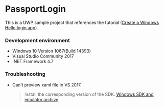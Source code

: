 # PassportLogin
This is a UWP sample project that references the tutorial ([Create a Windows Hello login app](https://docs.microsoft.com/windows/uwp/security/microsoft-passport-login)).

### Development environment
* Windows 10 Version 1067(Build 14393)
* Visual Studio Community 2017
* .NET Framework 4.7

### Troubleshooting
* Can't preview xaml file in VS 2017.
   > Install the corresponding version of the SDK. [Windows SDK and emulator archive](https://developer.microsoft.com/windows/downloads/sdk-archive)